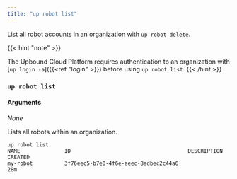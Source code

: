```yaml
---
title: "up robot list"
---
```


List all robot accounts in an organization with `up robot delete`.

<!-- vale gitlab.SubstitutionWarning = NO-->
<!-- don't flag an error on shortcode information argument -->
{{< hint "note" >}}
<!-- vale gitlab.SubstitutionWarning = YES-->
The Upbound Cloud Platform requires authentication to an organization with [`up login -a`]({{<ref "login" >}}) before using `up robot list`.
{{< /hint >}}

### `up robot list`

#### Arguments
_None_
  
Lists all robots within an organization.

```shell
up robot list
NAME              ID                                     DESCRIPTION   CREATED
my-robot          3f76eec5-b7e0-4f6e-aeec-8adbec2c44a6                 28m
```
